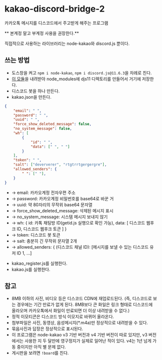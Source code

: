 # kakao-discord-bridge-2
카카오톡 메시지를 디스코드에서 주고받게 해주는 프로그램

** 본계정 말고 부계정 사용을 권장한다.**

직접적으로 사용하는 라이브러리는 node-kakao와 discord.js 뿐이다.

## 쓰는 방법
- 도스창을 켜고 `npm i node-kakao`, `npm i discord.js@11.6.3`을 차례로 친다.
- [이 모듈](https://github.com/gdl-blue/discord.js-v11-reborn)을 내려받아 node_modules에 djs11 디렉토리를 만들어서 거기에 저장한다.
- 디스코드 봇을 하나 만든다.
- kakao.json을 만든다.
```json
{
	"email": " ",
	"password": " ",
	"uuid": " ",
	"force_show_deleted_message": false,
	"no_system_message": false,
	"wh": [
		{
			"id": " ",
			"data": [" ", " "]
		}
	],
	"token": " ",
	"salt": ["deververer", "rtgtrrtgergergre"],
	"allowed_senders": {
		" ": [" "],
	}
}
```
   * -> email: 카카오계정 전자우편 주소
   * -> password: 카카오계정 비밀번호를 base64로 바꾼 거
   * -> uuid: 약 80자리의 무작위 base64 문자열
   * -> force_show_deleted_message: 삭제된 메시지 표시
   * -> no_system_message: 시스템 메시지 보내지 않기
   * -> wh: { id: 카톡 채팅방 ID(getid.js 실행으로 확인 가능), data: [ 디스코드 웹후크 ID, 디스코드 웹후크 토큰 ] }
   * -> token: 디스코드 봇 토큰
   * -> salt: 충분히 긴 무작위 문자열 2개
   * -> allowed_senders: { (디스코드 채널 ID): [메시지를 보낼 수 있는 디스코드 유저 ID 1, ...]
- kakao_register.js를 실행한다.
- kakao.js를 실행한다.

## 참고
- 8MB 이하의 사진, 비디오 등은 디스코드 CDN에 재업로드된다. (즉, 디스코드로 보는 경우에는 기간 만료가 없게 된다. 8MB보다 큰 화일은 링크 형태로 디스코드에 올라오며 카카오톡에서 화일이 만료되면 더 이상 내려받을 수 없다.)
- 정적 이모티콘은 디스코드 방식 이모지로 바뀌어 올라온다.
- 첨부파일은 사진, 동영상, 음성메시지(\*.m4a)만 정상적으로 내려받을 수 있다.
- 묶음사진과 답장은 정상적으로 표시된다.
- 이 프로그램은 node-kakao v3 기반 버전과 v4 기반 버전이 따로 있지만, v3 버전에서는 사용한 지 두 달만에 영구정지가 실제로 일어난 적이 있다. v4는 1년 넘게 가동 중이지만 아직 별 문제 없다.
- 게시판을 보려면 `!board`를 친다.
